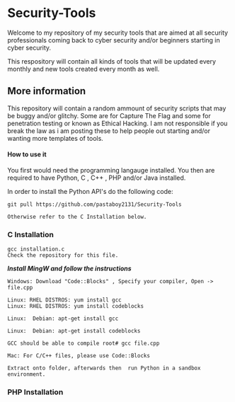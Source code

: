 # Security-Tools
Welcome to my repository of my security tools that are aimed at all security professionals coming back to cyber security and/or beginners starting in cyber security.

This respository will contain all kinds of tools that will be updated every monthly and new tools created every month as well.

## More information

This repository will contain a random ammount of security scripts that may be buggy and/or glitchy. Some are for Capture The Flag and some for penetration testing or known as Ethical Hacking. I am not responsible if you break the law as i am posting these to help people out starting and/or wanting more templates of tools.



#### How to use it

You first would need the programming langauge installed.
You then are required to have Python, C , C++ , PHP and/or Java installed.

In order to install the Python API's do the following code:

```
git pull https://github.com/pastaboy2131/Security-Tools

Otherwise refer to the C Installation below.
```


### C Installation


```
gcc installation.c
Check the repository for this file.
```


***Install  MingW and follow the instructions***
```
Windows: Download "Code::Blocks" , Specify your compiler, Open -> file.cpp
```
```
Linux: RHEL DISTROS: yum install gcc
Linux: RHEL DISTROS: yum install codeblocks
```
```
Linux:  Debian: apt-get install gcc

Linux:  Debian: apt-get install codeblocks

GCC should be able to compile root# gcc file.cpp

```

```
Mac: For C/C++ files, please use Code::Blocks

Extract onto folder, afterwards then  run Python in a sandbox environment.
```


### PHP Installation

```


```
